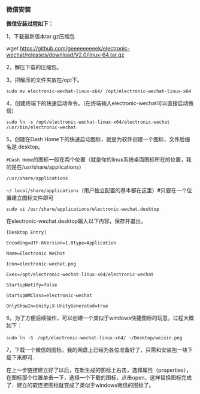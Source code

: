 ### 微信安装 ###
**微信安装过程如下：**

1，下载最新版本tar.gz压缩包

wget https://github.com/geeeeeeeeek/electronic-wechat/releases/download/V2.0/linux-64.tar.gz

2，解压下载的压缩包。

3，把解压的文件夹放在/opt下。

    sudo mv electronic-wechat-linux-x64/ /opt/electronic-wechat-linux-x64

4，创建终端下的快速启动命令。（在终端输入electronic-wechat可以直接启动微信）


    sudo ln -s /opt/electronic-wechat-linux-x64/electronic-wechat /usr/bin/electronic-wechat

5，创建在Dash Home下的快速启动图标，就是为软件创建一个图标，文件后缀名是.desktop。


`#Dash Home`的图标一般在两个位置（就是你的linux系统桌面图标所在的位置，我的是在/usr/share/applications）

    /usr/share/applications

`~/.local/share/applications`（用户独立配置的基本都在这里）#只要在一个位置建立图标文件即可


    sudo vi /usr/share/applications/electronic-wechat.desktop

在electronic-wechat.desktop输入以下内容，保存并退出。

    
    [Desktop Entry]
    
    Encoding=UTF-8Version=1.0Type=Application
    
    Name=Electronic WeChat
    
    Icon=electronic-wechat.png
    
    Exec=/opt/electronic-wechat-linux-x64/electronic-wechat
    
    StartupNotify=false
    
    StartupWMClass=electronic-wechat
    
    OnlyShowIn=Unity;X-UnityGenerated=true

6，为了方便后续操作，可以创建一个类似于windows快捷图标的玩意，过程大概如下：



    sudo ln -S　/opt/electronic-wechat-linux-x64/ ~/Desktop/weixin.png

7，下载一个微信的图标，我的网盘上已经为各位准备好了，只需和安装包一块下载下来即可．

在上一步链接建立好了以后，在新生成的图标上右击，选择属性（properties），在图标那个位置单击一下，选择一个下载的图标，点击open，这样替换图标完成了．建立的软连接图标就变成了类似于windows微信的图标了。
